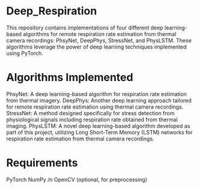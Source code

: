 # Deep_Respiration
This repository contains implementations of four different deep learning-based algorithms for remote respiration rate estimation from thermal camera recordings: PhsyNet, DeepPhys, StressNet, and PhysLSTM. These algorithms leverage the power of deep learning techniques implemented using PyTorch.

# Algorithms Implemented
PhsyNet: A deep learning-based algorithm for respiration rate estimation from thermal imagery.
DeepPhys: Another deep learning approach tailored for remote respiration rate estimation using thermal camera recordings.
StressNet: A method designed specifically for stress detection from physiological signals including respiration rate obtained from thermal imaging.
PhysLSTM: A novel deep learning-based algorithm developed as part of this project, utilizing Long Short-Term Memory (LSTM) networks for respiration rate estimation from thermal camera recordings.
# Requirements
PyTorch
NumPy /n
OpenCV (optional, for preprocessing)


